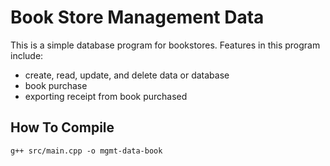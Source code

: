 # Book Store Management Data
This is a simple database program for bookstores. Features in this program include:   
- create, read, update, and delete data or database
- book purchase
- exporting receipt from book purchased
## How To Compile
```
g++ src/main.cpp -o mgmt-data-book
```
